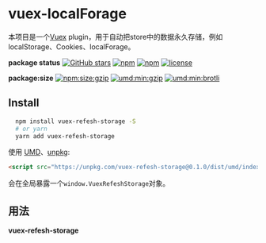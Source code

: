 # vuex-localForage

本项目是一个[Vuex](https://vuex.vuejs.org/) plugin，用于自动把store中的数据永久存储，例如localStorage、Cookies、localForage。

**package status**
[![GitHub stars](https://img.shields.io/github/stars/championswimmer/vuex-persist.svg?style=social&label=%20vuex-refesh-storage)](http://github.com/blackdous/vuex-refesh-storage)
[![npm](https://img.shields.io/npm/v/vuex-refesh-storage.svg?colorB=dd1100)](http://npmjs.com/vuex-refesh-storage)
[![npm](https://img.shields.io/npm/dw/vuex-refesh-storage.svg?colorB=fc4f4f)](http://npmjs.com/vuex-refesh-storage)
[![license](https://img.shields.io/github/license/blackdous/vuex-refesh-storage.svg)]()

**package:size**
[![npm:size:gzip](https://img.shields.io/bundlephobia/minzip/vuex-refesh-storage.svg?label=npm:size:gzip)](https://bundlephobia.com/result?p=vuex-refesh-storage)
[![umd:min:gzip](https://img.badgesize.io/https://unpkg.com/vuex-refesh-storage?compression=gzip&label=umd:min:gzip)](https://unpkg.com/vuex-refesh-storage)
[![umd:min:brotli](https://img.badgesize.io/https://cdn.jsdelivr.net/npm/vuex-refesh-storage?compression=brotli&label=umd:min:brotli)](https://cdn.jsdelivr.net/npm/vuex-refesh-storage)

## Install

```bash
  npm install vuex-refesh-storage -S
  # or yarn
  yarn add vuex-refesh-storage
```

使用 [UMD](https://github.com/umdjs/umd)、[unpkg](https://unpkg.com):

```html
<script src="https://unpkg.com/vuex-refesh-storage@0.1.0/dist/umd/index.min.js"></script>  
```

会在全局暴露一个`window.VuexRefeshStorage`对象。

## 用法

**vuex-refesh-storage**


